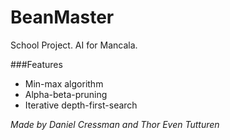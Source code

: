 # BeanMaster
School Project. AI for Mancala.

###Features
- Min-max algorithm
- Alpha-beta-pruning
- Iterative depth-first-search

*Made by Daniel Cressman and Thor Even Tutturen*
